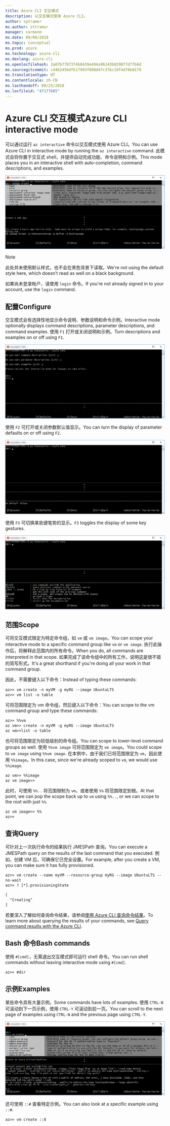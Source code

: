 ```yaml
---
title: Azure CLI 交互模式
description: 以交互模式使用 Azure CLI。
author: sptramer
ms.author: sttramer
manager: carmonm
ms.date: 09/09/2018
ms.topic: conceptual
ms.prod: azure
ms.technology: azure-cli
ms.devlang: azure-cli
ms.openlocfilehash: 2a07b77873f4b0439e494a96243b0298f7d77b8d
ms.sourcegitcommit: c4462456dfb17993f098d47c37bc19f4d78b8179
ms.translationtype: HT
ms.contentlocale: zh-CN
ms.lasthandoff: 09/25/2018
ms.locfileid: "47177685"
---
```

# <a name="azure-cli-interactive-mode"></a><span data-ttu-id="c926f-103">Azure CLI 交互模式</span><span class="sxs-lookup"><span data-stu-id="c926f-103">Azure CLI interactive mode</span></span>

<span data-ttu-id="c926f-104">可以通过运行 `az interactive` 命令以交互模式使用 Azure CLI。</span><span class="sxs-lookup"><span data-stu-id="c926f-104">You can use Azure CLI in interactive mode by running the `az interactive` command.</span></span>
<span data-ttu-id="c926f-105">此模式会将你置于交互式 shell，并提供自动完成功能、命令说明和示例。</span><span class="sxs-lookup"><span data-stu-id="c926f-105">This mode places you in an interactive shell with auto-completion, command descriptions, and examples.</span></span>

![交互模式](./media/interactive-azure-cli/webapp-create.png)

> [!NOTE]
> <span data-ttu-id="c926f-107">此处并未使用默认样式，也不会在黑色背景下读取。</span><span class="sxs-lookup"><span data-stu-id="c926f-107">We're not using the default style here, which doesn't read as well on a black background.</span></span>

<span data-ttu-id="c926f-108">如果尚未登录帐户，请使用 `login` 命令。</span><span class="sxs-lookup"><span data-stu-id="c926f-108">If you're not already signed in to your account, use the `login` command.</span></span>

## <a name="configure"></a><span data-ttu-id="c926f-109">配置</span><span class="sxs-lookup"><span data-stu-id="c926f-109">Configure</span></span>

<span data-ttu-id="c926f-110">交互模式会有选择性地显示命令说明、参数说明和命令示例。</span><span class="sxs-lookup"><span data-stu-id="c926f-110">Interactive mode optionally displays command descriptions, parameter descriptions, and command examples.</span></span>
<span data-ttu-id="c926f-111">使用 `F1` 打开或关闭说明和示例。</span><span class="sxs-lookup"><span data-stu-id="c926f-111">Turn descriptions and examples on or off using `F1`.</span></span>

![说明和示例](./media/interactive-azure-cli/descriptions-and-examples.png)

<span data-ttu-id="c926f-113">使用 `F2` 可打开或关闭参数默认值显示。</span><span class="sxs-lookup"><span data-stu-id="c926f-113">You can turn the display of parameter defaults on or off using `F2`.</span></span>

![默认值](./media/interactive-azure-cli/defaults.png)

<span data-ttu-id="c926f-115">使用 `F3` 可切换某些键笔势的显示。</span><span class="sxs-lookup"><span data-stu-id="c926f-115">`F3` toggles the display of some key gestures.</span></span>

![笔势](./media/interactive-azure-cli/gestures.png)

## <a name="scope"></a><span data-ttu-id="c926f-117">范围</span><span class="sxs-lookup"><span data-stu-id="c926f-117">Scope</span></span>

<span data-ttu-id="c926f-118">可将交互模式限定为特定命令组，如 `vm` 或 `vm image`。</span><span class="sxs-lookup"><span data-stu-id="c926f-118">You can scope your interactive mode to a specific command group like `vm` or `vm image`.</span></span>
<span data-ttu-id="c926f-119">执行此操作后，将解释此范围内的所有命令。</span><span class="sxs-lookup"><span data-stu-id="c926f-119">When you do, all commands are interpreted in that scope.</span></span>
<span data-ttu-id="c926f-120">如果完成了该命令组中的所有工作，说明这是很不错的简写形式。</span><span class="sxs-lookup"><span data-stu-id="c926f-120">It's a great shorthand if you're doing all your work in that command group.</span></span>

<span data-ttu-id="c926f-121">因此，不需要键入以下命令：</span><span class="sxs-lookup"><span data-stu-id="c926f-121">Instead of typing these commands:</span></span>

```azurecli
az>> vm create -n myVM -g myRG --image UbuntuLTS
az>> vm list -o table
```

<span data-ttu-id="c926f-122">可将范围限定为 vm 命令组，然后键入以下命令：</span><span class="sxs-lookup"><span data-stu-id="c926f-122">You can scope to the vm command group and type these commands:</span></span>

```azurecli
az>> %%vm
az vm>> create -n myVM -g myRG --image UbuntuLTS
az vm>>list -o table
```

<span data-ttu-id="c926f-123">也可将范围限定为较低级别的命令组。</span><span class="sxs-lookup"><span data-stu-id="c926f-123">You can scope to lower-level command groups as well.</span></span>
<span data-ttu-id="c926f-124">使用 `%%vm image` 可将范围限定为 `vm image`。</span><span class="sxs-lookup"><span data-stu-id="c926f-124">You could scope to `vm image` using `%%vm image`.</span></span>
<span data-ttu-id="c926f-125">在本例中，由于我们已将范围限定为 `vm`，因此使用 `%%image`。</span><span class="sxs-lookup"><span data-stu-id="c926f-125">In this case, since we're already scoped to `vm`, we would use `%%image`.</span></span>

```azurecli
az vm>> %%image
az vm image>>
```

<span data-ttu-id="c926f-126">此时，可使用 `%%..` 将范围限制为 `vm`，或者使用 `%%` 将范围限定到根。</span><span class="sxs-lookup"><span data-stu-id="c926f-126">At that point, we can pop the scope back up to `vm` using `%%..`, or we can scope to the root with just `%%`.</span></span>

```azurecli
az vm image>> %%
az>>
```

## <a name="query"></a><span data-ttu-id="c926f-127">查询</span><span class="sxs-lookup"><span data-stu-id="c926f-127">Query</span></span>

<span data-ttu-id="c926f-128">可针对上一次执行命令的结果执行 JMESPath 查询。</span><span class="sxs-lookup"><span data-stu-id="c926f-128">You can execute a JMESPath query on the results of the last command that you executed.</span></span>
<span data-ttu-id="c926f-129">例如，创建 VM 后，可确保它已完全设置。</span><span class="sxs-lookup"><span data-stu-id="c926f-129">For example, after you create a VM, you can make sure it has fully provisioned.</span></span>

```azurecli
az>> vm create --name myVM --resource-group myRG --image UbuntuLTS --no-wait
az>> ? [*].provisioningState
```

```output
[
  "Creating"
]
```

<span data-ttu-id="c926f-130">若要深入了解如何查询命令结果，请参阅[使用 Azure CLI 查询命令结果](query-azure-cli.md)。</span><span class="sxs-lookup"><span data-stu-id="c926f-130">To learn more about querying the results of your commands, see [Query command results with the Azure CLI](query-azure-cli.md).</span></span>

## <a name="bash-commands"></a><span data-ttu-id="c926f-131">Bash 命令</span><span class="sxs-lookup"><span data-stu-id="c926f-131">Bash commands</span></span>

<span data-ttu-id="c926f-132">使用 `#[cmd]`，无需退出交互模式即可运行 shell 命令。</span><span class="sxs-lookup"><span data-stu-id="c926f-132">You can run shell commands without leaving interactive mode using `#[cmd]`.</span></span>

```azurecli
az>> #dir
```

## <a name="examples"></a><span data-ttu-id="c926f-133">示例</span><span class="sxs-lookup"><span data-stu-id="c926f-133">Examples</span></span>

<span data-ttu-id="c926f-134">某些命令具有大量示例。</span><span class="sxs-lookup"><span data-stu-id="c926f-134">Some commands have lots of examples.</span></span>
<span data-ttu-id="c926f-135">使用 `CTRL-N` 可滚动到下一页示例，使用 `CTRL-Y` 可滚动到前一页。</span><span class="sxs-lookup"><span data-stu-id="c926f-135">You can scroll to the next page of examples using `CTRL-N` and the previous page using `CTRL-Y`.</span></span>

![示例](./media/interactive-azure-cli/examples.png)

<span data-ttu-id="c926f-137">还可使用 `::#` 查看特定示例。</span><span class="sxs-lookup"><span data-stu-id="c926f-137">You can also look at a specific example using `::#`.</span></span>

```azurecli
az>> vm create ::8
```
